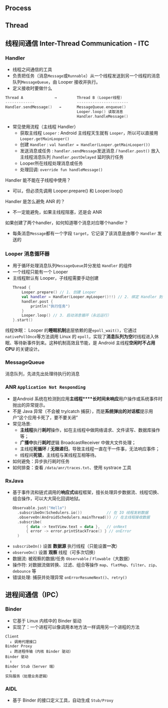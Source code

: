 ## Process

## Thread

## 线程间通信 Inter-Thread Communication - ITC

### Handler
- 线程之间通信的工具
- 负责把任务（消息`Message`或`Runnable`）从一个线程发送到另一个线程的消息队列`MessageQueue`，由 Looper 接收并执行。
- 定义接收时要做什么

```kotlin
Thread A              →         Thread B (Looper线程)
-------------                   -----------------------
Handler.sendMessage()   →       MessageQueue.enqueue()
                                Looper.loop() 读取消息
                                Handler.handleMessage()
```

- 常见使用流程（主线程 Handler）
  - 获取主线程 `Looper` : Android 主线程天生就有 `Looper`，所以可以直接用 `Looper.getMainLooper()`
  - 创建 `Handler` : `val handler = Handler(Looper.getMainLooper())`
  - 发送消息或任务 : `handler.sendMessage`发送消息 / `handler.post()` 放入主线程消息队列 /`handler.postDelayed` 延时执行任务
  - Looper所在线程处理消息或任务
  - 处理回调: `override fun handleMessage()`
  
Handler 能不能在子线程中使用？
- 可以，但必须先调用 Looper.prepare() 和 Looper.loop()
  
Handler 是怎么避免 ANR 的？	
- 不一定能避免，如果主线程阻塞，还是会 ANR

如果创建了两个handler，如何知道哪个消息对应哪个handler？
- 每条消息`Message`都有一个字段 `target`，它记录了该消息是由哪个 `Handler` 发送的

### Looper 消息循环器
- 用于循环处理消息队列`MessageQueue`并分发给 `Handler` 的组件
- 一个线程只能有一个 Looper
- 主线程默认有 Looper，子线程需要手动创建
  ```kotlin
  Thread {
      Looper.prepare() // 1. 创建 Looper
      val handler = Handler(Looper.myLooper()!!) // 2. 绑定 Handler 到此 Looper
      handler.post {
          println("执行任务")
      }
      Looper.loop() // 3. 启动消息循环（永远运行）
  }.start()
  ```
  
线程休眠：
Looper 的**睡眠机制**底层依赖的是`epoll_wait()`，它通过`nativePollOnce`等方法调用 Linux 的 `epoll`，实现了**消息队列为空**时线程进入休眠、等待新事件到来。这种机制高效且节能，是 Android 主线程**空闲时不占用 CPU** 的关键设计。

### MessageQueue	
消息队列，先进先出处理待执行的消息

### ANR `Application Not Responding`
- 是Android 系统在检测到应用**主线程****长时间未响应**用户操作或系统事件时抛出的异常提示。
- 不是 Java 异常（不会被 try/catch 捕获），而是**系统弹出的对话框**提示用户“这个应用卡死了，要不要关闭”
- 常见场景:
  - **主线程**执行**耗时**操作，如在主线程中做网络请求、文件读写、数据库操作等；
  - **广播中**执行**耗时**逻辑	BroadcastReceiver 中做大文件处理；
  - 主线程**死循环** / **无限递归**，导致主线程一直在干一件事，无法响应事件；
  - 线程间**死锁**，主线程与某线程互相等待。
- 如何避免：异步执行耗时任务
- 如何排查：查看 `/data/anr/traces.txt`、使用 systrace 工具

### RxJava
- 基于事件流和链式调用的**响应式**编程框架，擅长处理异步数据流、线程切换、组合操作，可以大大简化回调地狱。
  ```kotlin
  Observable.just("Hello")
    .subscribeOn(Schedulers.io())           // 在 IO 线程发射数据
    .observeOn(AndroidSchedulers.mainThread()) // 在主线程接收数据
    .subscribe(
        { data -> textView.text = data },   // onNext
        { error -> error.printStackTrace() } // onError
    )
  ```
- `subscribeOn()` 设置 **数据源** 执行线程（只能设置**一次**）
- `observeOn()` 设置 **观察** 线程（可多次切换）
- 数据流: 被观察的数据/任务	`Observable` / `Flowable`（大数据）
- 操作符: 对数据流做转换、过滤、组合等操作	`map`、`flatMap`、`filter`、`zip`、`debounce` 等
- 错误处理: 捕获并处理异常	`onErrorResumeNext()`、`retry()`


## 进程间通信（IPC）

### Binder
- 它基于 Linux 内核中的 Binder 驱动
- 实现了：一个进程可以像调用本地方法一样调用另一个进程的方法
```
Client
  ↓ 调用代理接口
Binder Proxy
  ↓ 跨进程传输（内核 Binder 驱动）
Binder 驱动
  ↓
Binder Stub（Server 端）
  ↓
实际服务（处理业务逻辑）
```

### AIDL
- 基于 Binder 的接口定义工具，自动生成 `Stub/Proxy`




